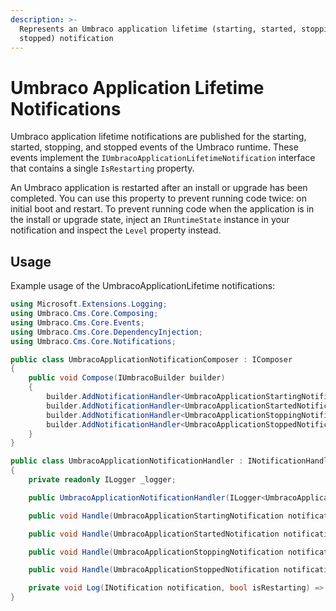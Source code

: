 ```yaml
---
description: >-
  Represents an Umbraco application lifetime (starting, started, stopping,
  stopped) notification
---
```


# Umbraco Application Lifetime Notifications

Umbraco application lifetime notifications are published for the starting, started, stopping, and stopped events of the Umbraco runtime. These events implement the `IUmbracoApplicationLifetimeNotification` interface that contains a single `IsRestarting` property.

An Umbraco application is restarted after an install or upgrade has been completed. You can use this property to prevent running code twice: on initial boot and restart. To prevent running code when the application is in the install or upgrade state, inject an `IRuntimeState` instance in your notification and inspect the `Level` property instead.

## Usage

Example usage of the UmbracoApplicationLifetime notifications:

```csharp
using Microsoft.Extensions.Logging;
using Umbraco.Cms.Core.Composing;
using Umbraco.Cms.Core.Events;
using Umbraco.Cms.Core.DependencyInjection;
using Umbraco.Cms.Core.Notifications;

public class UmbracoApplicationNotificationComposer : IComposer
{
    public void Compose(IUmbracoBuilder builder)
    {
        builder.AddNotificationHandler<UmbracoApplicationStartingNotification, UmbracoApplicationNotificationHandler>();
        builder.AddNotificationHandler<UmbracoApplicationStartedNotification, UmbracoApplicationNotificationHandler>();
        builder.AddNotificationHandler<UmbracoApplicationStoppingNotification, UmbracoApplicationNotificationHandler>();
        builder.AddNotificationHandler<UmbracoApplicationStoppedNotification, UmbracoApplicationNotificationHandler>();
    }
}

public class UmbracoApplicationNotificationHandler : INotificationHandler<UmbracoApplicationStartingNotification>, INotificationHandler<UmbracoApplicationStartedNotification>, INotificationHandler<UmbracoApplicationStoppingNotification>, INotificationHandler<UmbracoApplicationStoppedNotification>
{
    private readonly ILogger _logger;

    public UmbracoApplicationNotificationHandler(ILogger<UmbracoApplicationNotificationHandler> logger) => _logger = logger;

    public void Handle(UmbracoApplicationStartingNotification notification) => Log(notification, notification.IsRestarting);

    public void Handle(UmbracoApplicationStartedNotification notification) => Log(notification, notification.IsRestarting);

    public void Handle(UmbracoApplicationStoppingNotification notification) => Log(notification, notification.IsRestarting);

    public void Handle(UmbracoApplicationStoppedNotification notification) => Log(notification, notification.IsRestarting);

    private void Log(INotification notification, bool isRestarting) => _logger.LogInformation("{Type} - {IsRestarting}", notification.GetType().Name, isRestarting);
}
```
